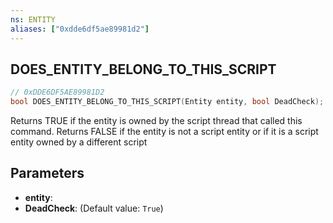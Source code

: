 ```yaml
---
ns: ENTITY
aliases: ["0xdde6df5ae89981d2"]
---
```

## DOES_ENTITY_BELONG_TO_THIS_SCRIPT

```c
// 0xDDE6DF5AE89981D2
bool DOES_ENTITY_BELONG_TO_THIS_SCRIPT(Entity entity, bool DeadCheck);
```

Returns TRUE if the entity is owned by the script thread that called this command. Returns FALSE if the entity is not a script entity or if it is a script entity owned by a different script


## Parameters
* **entity**: 
* **DeadCheck**: (Default value: `True`)
